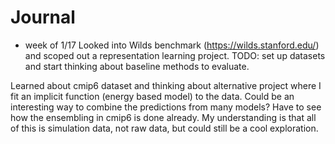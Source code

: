 # Journal

- week of 1/17
Looked into Wilds benchmark (https://wilds.stanford.edu/) and scoped out a representation learning project.
TODO: set up datasets and start thinking about baseline methods to evaluate.

Learned about cmip6 dataset and thinking about alternative project where I fit an implicit function (energy based model) to the data. Could be an interesting way to combine the predictions from many models? Have to see how the ensembling in cmip6 is done already. My understanding is that all of this is simulation data, not raw data, but could still be a cool exploration.